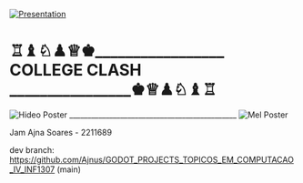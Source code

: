 [![Presentation](https://github.com/Professor-Augusto-Baffa/COLLEGE_CLASH/assets/8205907/fe6228ed-f112-4517-b70d-c4b951e5ff2c)](https://www.youtube.com/watch?v=b_BKTRMtudU)

# ♖♝♘♟♕♚_________________ COLLEGE CLASH ________________♚♕♟♘♝♖

![Hideo Poster](https://github.com/Professor-Augusto-Baffa/COLLEGE_CLASH/assets/8205907/660915ae-a873-44a5-9cab-5acd8bd0f92f) ______________________________________________ ![Mel Poster](https://github.com/Professor-Augusto-Baffa/COLLEGE_CLASH/assets/8205907/95199294-22b2-46c0-842e-62c328bd0bd4)

Jam Ajna Soares - 2211689


dev branch: https://github.com/Ajnus/GODOT_PROJECTS_TOPICOS_EM_COMPUTACAO_IV_INF1307 (main)
